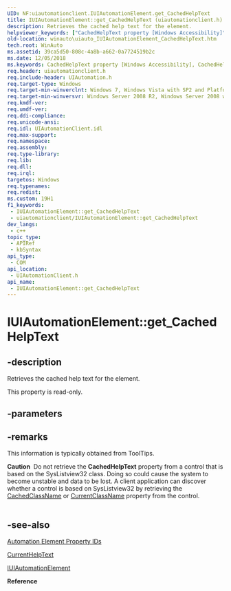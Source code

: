 ```yaml
---
UID: NF:uiautomationclient.IUIAutomationElement.get_CachedHelpText
title: IUIAutomationElement::get_CachedHelpText (uiautomationclient.h)
description: Retrieves the cached help text for the element.
helpviewer_keywords: ["CachedHelpText property [Windows Accessibility]","CachedHelpText property [Windows Accessibility]","IUIAutomationElement interface","IUIAutomationElement interface [Windows Accessibility]","CachedHelpText property","IUIAutomationElement.CachedHelpText","IUIAutomationElement.get_CachedHelpText","IUIAutomationElement::CachedHelpText","IUIAutomationElement::get_CachedHelpText","get_CachedHelpText","uiauto.uiauto_IUIAutomationElement_CachedHelpText","uiauto_IUIAutomationElement_CachedHelpText","uiautomationclient/IUIAutomationElement::CachedHelpText","uiautomationclient/IUIAutomationElement::get_CachedHelpText","winauto.uiauto_IUIAutomationElement_CachedHelpText"]
old-location: winauto\uiauto_IUIAutomationElement_CachedHelpText.htm
tech.root: WinAuto
ms.assetid: 39ca5d50-808c-4a8b-a662-0a7724519b2c
ms.date: 12/05/2018
ms.keywords: CachedHelpText property [Windows Accessibility], CachedHelpText property [Windows Accessibility],IUIAutomationElement interface, IUIAutomationElement interface [Windows Accessibility],CachedHelpText property, IUIAutomationElement.CachedHelpText, IUIAutomationElement.get_CachedHelpText, IUIAutomationElement::CachedHelpText, IUIAutomationElement::get_CachedHelpText, get_CachedHelpText, uiauto.uiauto_IUIAutomationElement_CachedHelpText, uiauto_IUIAutomationElement_CachedHelpText, uiautomationclient/IUIAutomationElement::CachedHelpText, uiautomationclient/IUIAutomationElement::get_CachedHelpText, winauto.uiauto_IUIAutomationElement_CachedHelpText
req.header: uiautomationclient.h
req.include-header: UIAutomation.h
req.target-type: Windows
req.target-min-winverclnt: Windows 7, Windows Vista with SP2 and Platform Update for Windows Vista, Windows XP with SP3 and Platform Update for Windows Vista [desktop apps only]
req.target-min-winversvr: Windows Server 2008 R2, Windows Server 2008 with SP2 and Platform Update for Windows Server 2008, Windows Server 2003 with SP2 and Platform Update for Windows Server 2008 [desktop apps only]
req.kmdf-ver: 
req.umdf-ver: 
req.ddi-compliance: 
req.unicode-ansi: 
req.idl: UIAutomationClient.idl
req.max-support: 
req.namespace: 
req.assembly: 
req.type-library: 
req.lib: 
req.dll: 
req.irql: 
targetos: Windows
req.typenames: 
req.redist: 
ms.custom: 19H1
f1_keywords:
 - IUIAutomationElement::get_CachedHelpText
 - uiautomationclient/IUIAutomationElement::get_CachedHelpText
dev_langs:
 - c++
topic_type:
 - APIRef
 - kbSyntax
api_type:
 - COM
api_location:
 - UIAutomationClient.h
api_name:
 - IUIAutomationElement::get_CachedHelpText
---
```


# IUIAutomationElement::get_CachedHelpText


## -description

Retrieves the cached help text for the element.

This property is read-only.

## -parameters

## -remarks

This information is typically obtained from ToolTips.

<div class="alert"><b>Caution</b>  Do not retrieve the <b>CachedHelpText</b> property from a control that is based on the SysListview32 class. Doing so could cause the system to become unstable and data to be lost. A client application can discover whether a control is based on SysListview32 by retrieving the <a href="/windows/desktop/api/uiautomationclient/nf-uiautomationclient-iuiautomationelement-get_cachedclassname">CachedClassName</a> or <a href="/windows/desktop/api/uiautomationclient/nf-uiautomationclient-iuiautomationelement-get_currentclassname">CurrentClassName</a> property from the control.</div>
<div> </div>

## -see-also

<a href="/windows/desktop/WinAuto/uiauto-automation-element-propids">Automation Element Property IDs</a>



<a href="/windows/desktop/api/uiautomationclient/nf-uiautomationclient-iuiautomationelement-get_currenthelptext">CurrentHelpText</a>



<a href="/windows/desktop/api/uiautomationclient/nn-uiautomationclient-iuiautomationelement">IUIAutomationElement</a>



<b>Reference</b>

